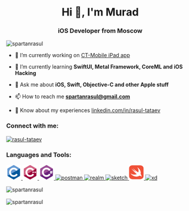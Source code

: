 <h1 align="center">Hi 👋, I'm Murad</h1>
<h3 align="center">iOS Developer from Moscow</h3>

<p align="left"> <img src="https://komarev.com/ghpvc/?username=spartanrasul&label=Profile%20views&color=0e75b6&style=flat" alt="spartanrasul" /> </p>

- 🔭 I’m currently working on [CT-Mobile iPad app](https://customertimes.com)

- 🌱 I’m currently learning **SwiftUI, Metal Framework, CoreML and iOS Hacking**

- 💬 Ask me about **iOS, Swift, Objective-C and other Apple stuff**

- 📫 How to reach me **spartanrasul@gmail.com**

- 📄 Know about my experiences [linkedin.com/in/rasul-tataev](linkedin.com/in/rasul-tataev)

<h3 align="left">Connect with me:</h3>
<p align="left">
<a href="https://linkedin.com/in/rasul-tataev" target="blank"><img align="center" src="https://raw.githubusercontent.com/rahuldkjain/github-profile-readme-generator/master/src/images/icons/Social/linked-in-alt.svg" alt="rasul-tataev" height="30" width="40" /></a>
</p>

<h3 align="left">Languages and Tools:</h3>
<p align="left"> <a href="https://www.cprogramming.com/" target="_blank"> <img src="https://raw.githubusercontent.com/devicons/devicon/master/icons/c/c-original.svg" alt="c" width="40" height="40"/> </a> <a href="https://www.w3schools.com/cpp/" target="_blank"> <img src="https://raw.githubusercontent.com/devicons/devicon/master/icons/cplusplus/cplusplus-original.svg" alt="cplusplus" width="40" height="40"/> </a> <a href="https://www.w3schools.com/cs/" target="_blank"> <img src="https://raw.githubusercontent.com/devicons/devicon/master/icons/csharp/csharp-original.svg" alt="csharp" width="40" height="40"/> </a> <a href="https://postman.com" target="_blank"> <img src="https://www.vectorlogo.zone/logos/getpostman/getpostman-icon.svg" alt="postman" width="40" height="40"/> </a> <a href="https://realm.io/" target="_blank"> <img src="https://raw.githubusercontent.com/bestofjs/bestofjs-webui/8665e8c267a0215f3159df28b33c365198101df5/public/logos/realm.svg" alt="realm" width="40" height="40"/> </a> <a href="https://www.sketch.com/" target="_blank"> <img src="https://www.vectorlogo.zone/logos/sketchapp/sketchapp-icon.svg" alt="sketch" width="40" height="40"/> </a> <a href="https://developer.apple.com/swift/" target="_blank"> <img src="https://raw.githubusercontent.com/devicons/devicon/master/icons/swift/swift-original.svg" alt="swift" width="40" height="40"/> </a> <a href="https://www.adobe.com/products/xd.html" target="_blank"> <img src="https://cdn.worldvectorlogo.com/logos/adobe-xd.svg" alt="xd" width="40" height="40"/> </a> </p>

<p><img align="center" src="https://github-readme-stats.vercel.app/api/top-langs?username=spartanrasul&show_icons=true&locale=en&layout=compact" alt="spartanrasul" /></p>

<p><img align="center" src="https://github-readme-streak-stats.herokuapp.com/?user=spartanrasul&" alt="spartanrasul" /></p>
